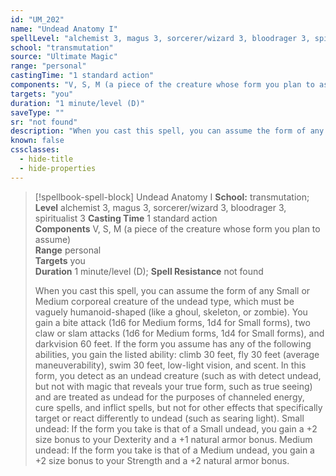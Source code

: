 ```yaml
---
id: "UM_202"
name: "Undead Anatomy I"
spellLevel: "alchemist 3, magus 3, sorcerer/wizard 3, bloodrager 3, spiritualist 3"
school: "transmutation"
source: "Ultimate Magic"
range: "personal"
castingTime: "1 standard action"
components: "V, S, M (a piece of the creature whose form you plan to assume)"
targets: "you"
duration: "1 minute/level (D)"
saveType: ""
sr: "not found"
description: "When you cast this spell, you can assume the form of any Small or Medium corporeal creature of the undead type, which must be vaguely humanoid-shaped (like a ghoul, skeleton, or zombie). You gain a bite attack (1d6 for Medium forms, 1d4 for Small forms), two claw or slam attacks (1d6 for Medium forms, 1d4 for Small forms), and darkvision 60 feet. If the form you assume has any of the following abilities, you gain the listed ability: climb 30 feet, fly 30 feet (average maneuverability), swim 30 feet, low-light vision, and scent.  In this form, you detect as an undead creature (such as with detect undead, but not with magic that reveals your true form, such as true seeing) and are treated as undead for the purposes of channeled energy, cure spells, and inflict spells, but not for other effects that specifically target or react differently to undead (such as searing light).  Small undead: If the form you take is that of a Small undead, you gain a +2 size bonus to your Dexterity and a +1 natural armor bonus.  Medium undead: If the form you take is that of a Medium undead, you gain a +2 size bonus to your Strength and a +2 natural armor bonus."
known: false
cssclasses:
  - hide-title
  - hide-properties
---
```


> [!spellbook-spell-block] Undead Anatomy I
> **School:** transmutation; **Level** alchemist 3, magus 3, sorcerer/wizard 3, bloodrager 3, spiritualist 3
> **Casting Time** 1 standard action  
> **Components** V, S, M (a piece of the creature whose form you plan to assume)  
> **Range** personal  
> **Targets** you  
> **Duration** 1 minute/level (D); **Spell Resistance** not found
> 
> When you cast this spell, you can assume the form of any Small or Medium corporeal creature of the undead type, which must be vaguely humanoid-shaped (like a ghoul, skeleton, or zombie). You gain a bite attack (1d6 for Medium forms, 1d4 for Small forms), two claw or slam attacks (1d6 for Medium forms, 1d4 for Small forms), and darkvision 60 feet. If the form you assume has any of the following abilities, you gain the listed ability: climb 30 feet, fly 30 feet (average maneuverability), swim 30 feet, low-light vision, and scent.  In this form, you detect as an undead creature (such as with detect undead, but not with magic that reveals your true form, such as true seeing) and are treated as undead for the purposes of channeled energy, cure spells, and inflict spells, but not for other effects that specifically target or react differently to undead (such as searing light).  Small undead: If the form you take is that of a Small undead, you gain a +2 size bonus to your Dexterity and a +1 natural armor bonus.  Medium undead: If the form you take is that of a Medium undead, you gain a +2 size bonus to your Strength and a +2 natural armor bonus.